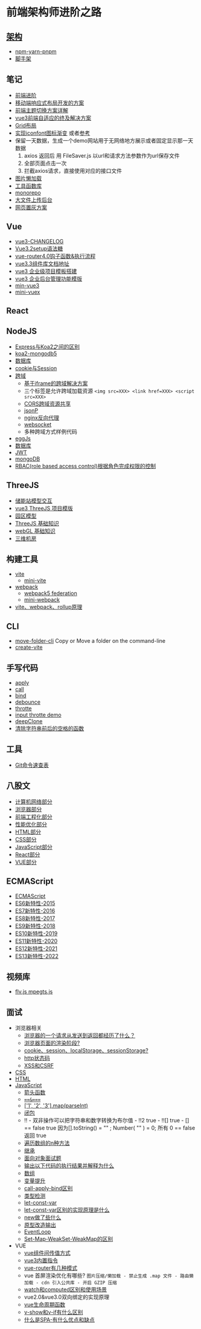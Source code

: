 # 前端架构师进阶之路

## [架构](./架构/README.md)
  - [npm-yarn-pnpm](./架构/cmd.md)
  - [脚手架](./架构/脚手架.md)
  

## 笔记
  - [前端进阶](./前端进阶/README.md)
  - [移动端响应式布局开发的方案](./前端进阶/移动端响应式布局开发的方案.md)
  - [前端主题切换方案详解](./前端进阶/前端主题切换方案详解.md)
  - [vue3前端自适应的终及解决方案](./前端进阶/前端自适应的终及解决方案.md)
  - [Grid布局](./前端进阶/Grid.Html)
  - [实现iconfont图标渐变](./前端进阶/实现iconfont图标渐变.md) 或者[参考](https://github.com/RyanLYC/web-vue3-template/blob/main/src/components/SvgIcon/index.vue)
  - 保留一天数据，生成一个demo网站用于无网络地方展示或者固定显示那一天数据
    1. axios 返回后 用 FileSaver.js 以url和请求方法参数作为url保存文件
    2. 全部页面点击一次
    3. 拦截axios请求，直接使用对应的接口文件
  - [图片懒加载](https://github.com/RyanLYC/ImgLazyLoad)
  - [工具函数库](https://github.com/RyanLYC/zg-utils)
  - [monorepo](https://github.com/RyanLYC/monorepo)
  - [大文件上传](https://github.com/RyanLYC/file_upload)[后台](https://github.com/RyanLYC/koa-mongodb)
  - [网页置灰方案](https://github.com/RyanLYC/pagegray)


## Vue
  - [vue3-CHANGELOG](https://github.com/vuejs/core/blob/main/CHANGELOG.md)
  - [Vue3.2setup语法糖](./VUE/Vue3.2setup语法糖.md)
  - [vue-router4.0钩子函数&执行流程](https://github.com/RyanLYC/vue-router4-course)
  - [vue3.3组件库](https://github.com/RyanLYC/vite-components)[文档地址](https://ryanlyc.github.io/vite-components-last/components/button)
  - [vue3 企业级项目模板搭建](https://github.com/RyanLYC/vue3-template)
  - [vue3 企业后台管理功能模版](https://github.com/RyanLYC/web-vue3-template)
  - [min-vue3](https://github.com/RyanLYC/mini-vue3)
  - [mini-vuex](https://github.com/RyanLYC/mini-vuex)

## React


## NodeJS
  - [Express与Koa2之间的区别](./NodeJS/Express与Koa2.md)
  - [koa2-mongodb5](https://github.com/RyanLYC/koa-mongodb)
  - [数据库](./NodeJS/数据库.md)
  - [cookie与Session](./NodeJS/cookie与Session.md)
  - [跨域](./NodeJS/跨域.md)
    * [基于iframe的跨域解决方案](./跨域/基于iframe的跨域解决方案.md)
    * 三个标签是允许跨域加载资源 `<img src=XXX> <link href=XXX> <script src=XXX>`
    * [CORS跨域资源共享](./跨域/CORS跨域资源共享.md)
    * [jsonP](./跨域/jsonP.md)
    * [nginx反向代理](./跨域/nginx反向代理.md)
    * [websocket](./跨域/websocket.md)
    * 多种跨域方式样例代码
  - [eggJs](./NodeJS/eggjs.md)
  - [数据库](./NodeJS/数据库.md)
  - [JWT](./NodeJS/JWT.md)
  - [mongoDB](./NodeJS/mongoDB.md)
  - [RBAC(role based access control)根据角色完成权限的控制](./NodeJS/RBAC.md)


## ThreeJS
  - [储能站模型交互](https://github.com/RyanLYC/threejs-cn)
  - [vue3 ThreeJS 项目模版](https://github.com/RyanLYC/three-js-template)
  - [园区模型](https://github.com/RyanLYC/threejs-park)
  - [ThreeJS 基础知识](https://github.com/RyanLYC/threejs-base)
  - [webGL 基础知识](https://github.com/RyanLYC/webgl-base)
  - [三维机房](https://github.com/RyanLYC/computer-room-3d)

## 构建工具
- [vite](./构建工具/vite/README.md)
  * [mini-vite](https://github.com/RyanLYC/mini-vite)
- [webpack](./构建工具/webpack/README.md)
  * [webpack5 federation](https://github.com/RyanLYC/module-federation-webpack5)
  * [mini-webpack](https://github.com/RyanLYC/mini-webpack-js)
- [vite、webpack、rollup原理](./构建工具/原理.md)

## CLI
- [move-folder-cli](https://www.npmjs.com/package/move-folder-cli) Copy or Move a folder on the command-line
- [create-vite](https://github.com/RyanLYC/zg-create-app)


## 手写代码
  - [apply](./手写代码/apply.js)
  - [call](./手写代码/call.js)
  - [bind](./手写代码/bind.js)
  - [debounce](./手写代码/debounce.js)
  - [throtte](./手写代码/throtte.js)
  - [input throtte demo](./手写代码/input-throtte.html)
  - [deepClone](./手写代码/deepClone.js)
  - [清除字符串前后的空格的函数](./手写代码/清除字符串前后的空格的函数.js)

## 工具
- [Git命令速查表](https://shfshanyue.github.io/cheat-sheets/git)
  
## 八股文
- [计算机网络部分](./八股文/计算机网络部分.md)
- [浏览器部分](./八股文/浏览器部分.md)
- [前端工程化部分](./八股文/前端工程化部分.md)
- [性能优化部分](./八股文/性能优化部分.md)
- [HTML部分](./八股文/HTML部分.md)
- [CSS部分](./八股文/CSS部分.md)
- [JavaScript部分](./八股文/JavaScript部分.md)
- [React部分](./八股文/React部分.md)
- [VUE部分](./八股文/VUE部分.md)


## ECMAScript
- [ECMAScript](./ECMAScript/index.md)
- [ES6新特性-2015](./ECMAScript/ES6新特性-2015.md)
- [ES7新特性-2016](./ECMAScript/ES7新特性-2016.md)
- [ES8新特性-2017](./ECMAScript/ES8新特性-2017.md)
- [ES9新特性-2018](./ECMAScript/ES9新特性-2018.md)
- [ES10新特性-2019](./ECMAScript/ES10新特性-2019.md)
- [ES11新特性-2020](./ECMAScript/ES11新特性-2020.md)
- [ES12新特性-2021](./ECMAScript/ES12新特性-2021.md)
- [ES13新特性-2022](./ECMAScript/ES13新特性-2022.md)

## 视频库
- [flv.js mpegts.js](./视频库/flvjs.md)

## 面试
- 浏览器相关
  * [浏览器的一个请求从发送到返回都经历了什么？](./面试题/网络相关/浏览器的一个请求从发送到返回都经历了什么.md)
  * [浏览器页面的渲染阶段?](./面试题/网络相关/浏览器页面的渲染阶段.md)
  * [cookie、session、localStorage、sessionStorage?](./面试题/网络相关/存储.md)
  * [http状态码](./面试题/网络相关/http状态码.md)
  * [XSS和CSRF](./面试题/网络相关/XSS和CSRF.md)
- [CSS](./面试题/CSS/CSS.md)
- [HTML](./面试题/HTML/HTML.md)
- [JavaScript](./面试题/JavaScript/JavaScript.md)
  * [箭头函数](./面试题/JavaScript/箭头函数.md)
  * [`==&===`](./面试题/JavaScript/==&===.md)
  * [['1', '2', '3'].map(parseInt)](./面试题/JavaScript/parseInt.md)
  * [闭包](./面试题/JavaScript/闭包.md)
  * !! - 双非操作可以把字符串和数字转换为布尔值 - !!2  true - !![]  true  - [] == false  true  因为[].toString() = "" ; Number( "" ) = 0; 所有 0 == false  返回 true
  * [遍历数组的n种方法](./面试题/JavaScript/遍历数组的n种方法.md)
  * [继承](./面试题/JavaScript/继承.md)
  * [面向对象面试题](./面试题/JavaScript/面向对象面试题.md)
  * [输出以下代码的执行结果并解释为什么](./面试题/JavaScript/输出以下代码的执行结果并解释为什么.md)
  * [数组](./面试题/JavaScript/数组.md)
  * [变量提升](./面试题/JavaScript/变量提升.md)
  * [call-apply-bind区别](./面试题/JavaScript/call-apply-bind区别.md)
  * [类型检测](./面试题/JavaScript/类型检测.md)
  * [let-const-var](./面试题/JavaScript/let-const-var.md)
  * [let-const-var区别的实现原理是什么](./面试题/JavaScript/let-const-var区别的实现原理是什么.md)
  * [new做了些什么](./面试题/JavaScript/new做了些什么.md)
  * [原型改造输出](./面试题/JavaScript/原型改造输出.md)
  * [EventLoop](./面试题/JavaScript/EventLoop.md)
  * [Set-Map-WeakSet-WeakMap的区别](./面试题/JavaScript/Set-Map-WeakSet-WeakMap的区别.md)
- VUE
  * [vue组件间传值方式](./VUE/vue组件间传值方式.md)
  * [vue3内置指令](https://cn.vuejs.org/api/built-in-directives.html#v-text)
  * [vue-router有几种模式](./VUE/vue-router有几种模式.md)
  * vue 首屏渲染优化有哪些? `图片压缩/懒加载 - 禁止生成 .map 文件 - 路由懒加载 - cdn 引入公共库 - 开启 GZIP 压缩`
  * [watch和computed区别和使用场景](./VUE/watch和computed区别和使用场景.md)
  * vue2.0&vue3.0双向绑定的实现原理
  * [vue生命周期函数](./VUE/vue生命周期函数.md)
  * [v-show和v-if有什么区别](./VUE/v-show和v-if有什么区别.md)
  * [什么是SPA-有什么优点和缺点](./VUE/什么是SPA-有什么优点和缺点.md)

